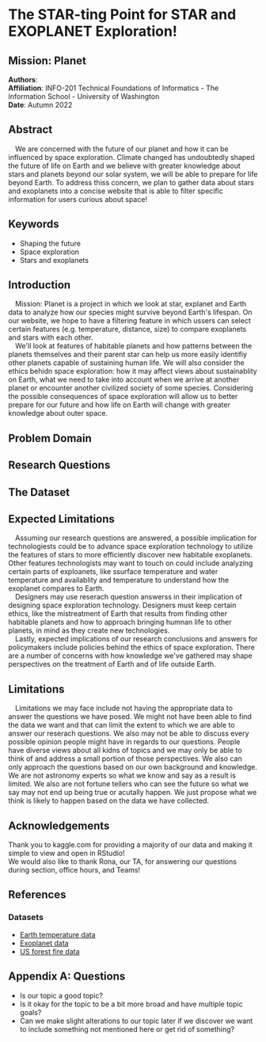 # The STAR-ting Point for STAR and EXOPLANET Exploration!
## Mission: Planet

**Authors**: <br>
**Affiliation**: INFO-201 Technical Foundations of Informatics - The Information School - University of Washington<br>
**Date**: Autumn 2022

## Abstract
&emsp;We are concerned with the future of our planet and how it can be influenced by space exploration. Climate changed has undoubtedly shaped the future of life on Earth and we believe with greater knowledge about stars and planets beyond our solar system, we will be able to prepare for life beyond Earth. To address thiss concern, we plan to gather data about stars and exoplanets into a concise website that is able to filter specific information for users curious about space!

## Keywords
* Shaping the future
* Space exploration
* Stars and exoplanets

## Introduction
&emsp;Mission: Planet is a project in which we look at star, explanet and Earth data to analyze how our species might survive beyond Earth's lifespan. On our website, we hope to have a filtering feature in which ussers can select certain features (e.g. temperature, distance, size) to compare exoplanets and stars with each other.<br>
&emsp;We'll look at features of habitable planets and how patterns between the planets themselves and their parent star can help us more easily identifiy other planets capable of sustaining human life. We will also consider the ethics behidn space exploration: how it may affect views about sustainablity on Earth, what we need to take into account when we arrive at another planet or encounter another civilized society of some species. Considering the possible consequences of space exploration will allow us to better prepare for our future and how life on Earth will change with greater knowledge about outer space.

## Problem Domain

## Research Questions

## The Dataset

## Expected Limitations
&emsp;Assuming our research questions are answered, a possible implication for technologiests could be to advance space exploration technology to utilize the features of stars to more efficiently discover new habitable exoplanets. Other features technologists may want to touch on could include analyzing certain parts of exploanets, like ssurface temperature and water temperature and availablity and temperature to understand how the exoplanet compares to Earth.<br>
&emsp;Designers may use reserach question answerss in their implication of designing space exploration technology. Designers must keep certain ethics, like the mistreatment of Earth that results from finding other habitable planets and how to approach bringing humnan life to other planets, in mind as they create new technologies.<br>
&emsp;Lastly, expected implications of our research conclusions and answers for policymakers include policies behind the ethics of space exploration. There are a number of concerns with how knowledge we've gathered may shape perspectives on the treatment of Earth and of life outside Earth. 

## Limitations
&emsp;Limitations we may face include not having the appropriate data to answer the questions we have posed. We might not have been able to find the data we want and that can limit the extent to which we are able to answer our reserach questions. We also may not be able to discuss every possible opinion people might have in regards to our questions. People have diverse views about all kidns of topics and we may only be able to think of and address a small portion of those perspectives. We also can only approach the questions based on our own background and knowledge. We are not astronomy experts so what we know and say as a result is limited. We also are not fortune tellers who can see the future so what we say may not end up being true or acutally happen. We just propose what we think is likely to happen based on the data we have collected.

## Acknowledgements
Thank you to kaggle.com for providing a majority of our data and making it simple to view and open in RStudio!<br>
We would also like to thank Rona, our TA, for answering our questions during section, office hours, and Teams!

## References
### Datasets
* [Earth temperature data](https://www.kaggle.com/datasets/sevgisarac/temperature-change?select=Environment_Temperature_change_E_All_Data_NOFLAG.csv)
* [Exoplanet data](https://www.kaggle.com/datasets/sathyanarayanrao89/nasa-exoplanetary-system)
* [US forest fire data](https://www.kaggle.com/datasets/chidmuthu/fires-clean)

## Appendix A: Questions
* Is our topic a good topic?
* Is it okay for the topic to be a bit more broad and have multiple topic goals?
* Can we make slight alterations to our topic later if we discover we want to include something not mentioned here or get rid of something?